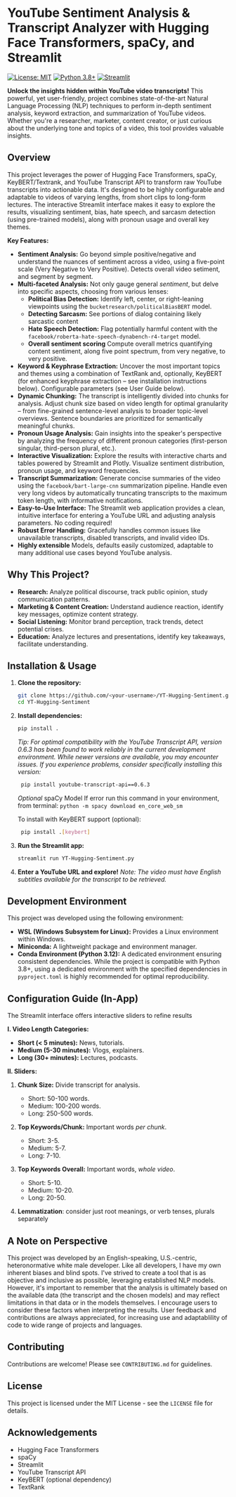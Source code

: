 
# YouTube Sentiment Analysis & Transcript Analyzer with Hugging Face Transformers, spaCy, and Streamlit

[![License: MIT](https://img.shields.io/badge/License-MIT-yellow.svg)](https://opensource.org/licenses/MIT)
[![Python 3.8+](https://img.shields.io/badge/python-3.8+-blue.svg)](https://www.python.org/downloads/release/python-380/)
[![Streamlit](https://static.streamlit.io/badges/streamlit_badge_black_white.svg)](https://streamlit.io/)

**Unlock the insights hidden within YouTube video transcripts!** This powerful, yet user-friendly,
project combines state-of-the-art Natural Language Processing (NLP) techniques to perform
in-depth sentiment analysis, keyword extraction, and summarization of YouTube videos.  Whether
you're a researcher, marketer, content creator, or just curious about the underlying tone and
topics of a video, this tool provides valuable insights.

## Overview

This project leverages the power of Hugging Face Transformers, spaCy, KeyBERT/Textrank, and
YouTube Transcript API to transform raw YouTube transcripts into actionable data. It's
designed to be highly configurable and adaptable to videos of varying lengths, from short
clips to long-form lectures. The interactive Streamlit interface makes it easy to explore
the results, visualizing sentiment, bias, hate speech, and sarcasm detection (using
pre-trained models), along with pronoun usage and overall key themes.

**Key Features:**

*   **Sentiment Analysis:** Go beyond simple positive/negative and understand the nuances
    of sentiment across a video, using a five-point scale (Very Negative to Very Positive).
    Detects overall video setiment, and segment by segment.
*   **Multi-faceted Analysis:**  Not only gauge general *sentiment*, but delve into specific
    aspects, choosing from various lenses:
      -   **Political Bias Detection:** Identify left, center, or right-leaning viewpoints
          using the `bucketresearch/politicalBiasBERT` model.
      -    **Detecting Sarcasm:** See portions of dialog containing likely sarcastic content
      -   **Hate Speech Detection:** Flag potentially harmful content with
          the `facebook/roberta-hate-speech-dynabench-r4-target` model.
      -   **Overall sentiment scoring** Compute overall metrics quantifying content
          sentiment, along five point spectrum, from very negative, to very positive.
*   **Keyword & Keyphrase Extraction:**  Uncover the most important topics and themes using
     a combination of TextRank and, optionally, KeyBERT (for enhanced keyphrase
    extraction – see installation instructions below). Configurable parameters (see User
    Guide below).
*   **Dynamic Chunking:**  The transcript is intelligently divided into chunks for
    analysis. Adjust chunk size based on video length for optimal granularity – from
    fine-grained sentence-level analysis to broader topic-level overviews.  Sentence
    boundaries are prioritized for semantically meaningful chunks.
*   **Pronoun Usage Analysis:** Gain insights into the speaker's perspective by
    analyzing the frequency of different pronoun categories (first-person singular,
    third-person plural, etc.).
*   **Interactive Visualization:** Explore the results with interactive charts and
    tables powered by Streamlit and Plotly. Visualize sentiment distribution, pronoun
    usage, and keyword frequencies.
*   **Transcript Summarization:**  Generate concise summaries of the video using the
    `facebook/bart-large-cnn` summarization pipeline. Handle even very long videos by
    automatically truncating transcripts to the maximum token length, with informative
    notifications.
*   **Easy-to-Use Interface:**  The Streamlit web application provides a clean,
    intuitive interface for entering a YouTube URL and adjusting analysis parameters. No
    coding required!
*   **Robust Error Handling:** Gracefully handles common issues like unavailable
    transcripts, disabled transcripts, and invalid video IDs.
*    **Highly extensible** Models, defaults easily customized, adaptable to many additional use
 cases beyond YouTube analysis.

## Why This Project?

*   **Research:** Analyze political discourse, track public opinion, study
    communication patterns.
*   **Marketing & Content Creation:** Understand audience reaction, identify key
    messages, optimize content strategy.
*   **Social Listening:** Monitor brand perception, track trends, detect potential
    crises.
*   **Education:** Analyze lectures and presentations, identify key takeaways,
    facilitate understanding.

## Installation & Usage

1.  **Clone the repository:**

    ```bash
    git clone https://github.com/<your-username>/YT-Hugging-Sentiment.git
    cd YT-Hugging-Sentiment
    ```

2.  **Install dependencies:**

    ```bash
    pip install .
    ```
    *Tip: For optimal compatibility with the YouTube Transcript API, version 0.6.3 has
    been found to work reliably in the current development environment. While newer
    versions are available, you may encounter issues. If you experience problems, consider
     specifically installing this version:*

    ```bash
     pip install youtube-transcript-api==0.6.3
    ```
     *Optional* spaCy Model
     If error run this command in your environment, from terminal:
        `python -m spacy download en_core_web_sm`

    To install with KeyBERT support (optional):

    ```bash
     pip install .[keybert]
    ```

3.  **Run the Streamlit app:**

    ```bash
    streamlit run YT-Hugging-Sentiment.py
    ```

4.  **Enter a YouTube URL and explore!** *Note: The video must have English subtitles
    available for the transcript to be retrieved.*

## Development Environment

This project was developed using the following environment:

*   **WSL (Windows Subsystem for Linux):**  Provides a Linux environment within Windows.
*   **Miniconda:**  A lightweight package and environment manager.
*   **Conda Environment (Python 3.12):**  A dedicated environment ensuring consistent
    dependencies. While the project is compatible with Python 3.8+, using a dedicated
    environment with the specified dependencies in `pyproject.toml` is highly
    recommended for optimal reproducibility.

## Configuration Guide (In-App)
The Streamlit interface offers interactive sliders to refine results

**I. Video Length Categories:**

*   **Short (< 5 minutes):** News, tutorials.
*   **Medium (5-30 minutes):** Vlogs, explainers.
*   **Long (30+ minutes):** Lectures, podcasts.

**II. Sliders:**

1.  **Chunk Size:** Divide transcript for analysis.
    *   Short: 50-100 words.
    *   Medium: 100-200 words.
    *   Long: 250-500 words.

2.  **Top Keywords/Chunk:** Important words *per chunk*.
    *   Short: 3-5.
    *   Medium: 5-7.
    *   Long: 7-10.

3.  **Top Keywords Overall:** Important words, *whole video*.
    *   Short: 5-10.
    *   Medium: 10-20.
    *   Long: 20-50.

4.  **Lemmatization**: consider just root meanings, or verb tenses,
    plurals separately

## A Note on Perspective

This project was developed by an English-speaking, U.S.-centric, heteronormative white male
developer.  Like all developers, I have my own inherent biases and blind spots. I've strived
to create a tool that is as objective and inclusive as possible, leveraging established NLP
models.  However, it's important to remember that the analysis is ultimately based on the
available data (the transcript and the chosen models) and may reflect limitations in that data
or in the models themselves.  I encourage users to consider these factors when interpreting
the results. User feedback and contributions are always appreciated, for increasing use and
adaptablility of code to wide range of projects and languages.

## Contributing

Contributions are welcome! Please see `CONTRIBUTING.md` for guidelines.

## License

This project is licensed under the MIT License - see the `LICENSE` file for details.

## Acknowledgements

*   Hugging Face Transformers
*   spaCy
*   Streamlit
*   YouTube Transcript API
*   KeyBERT (optional dependency)
* TextRank
